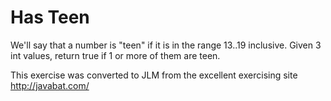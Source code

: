 
# Has Teen #
We'll say that a number is "teen" if it is in the range 13..19
inclusive. Given 3 int values, return true if 1 or more of them are
teen.

This exercise was converted to JLM from the excellent exercising site http://javabat.com/

